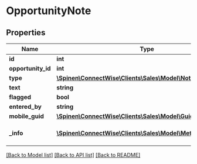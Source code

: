 # OpportunityNote

## Properties
Name | Type | Description | Notes
------------ | ------------- | ------------- | -------------
**id** | **int** |  | [optional] 
**opportunity_id** | **int** |  | [optional] 
**type** | [**\Spinen\ConnectWise\Clients\Sales\Model\NoteTypeReference**](NoteTypeReference.md) |  | [optional] 
**text** | **string** |  | 
**flagged** | **bool** |  | [optional] 
**entered_by** | **string** |  | [optional] 
**mobile_guid** | [**\Spinen\ConnectWise\Clients\Sales\Model\Guid**](Guid.md) |  | [optional] 
**_info** | [**\Spinen\ConnectWise\Clients\Sales\Model\Metadata**](Metadata.md) | Metadata of the entity | [optional] 

[[Back to Model list]](../README.md#documentation-for-models) [[Back to API list]](../README.md#documentation-for-api-endpoints) [[Back to README]](../README.md)


